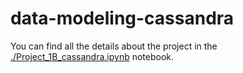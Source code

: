 # data-modeling-cassandra
You can find all the details about the project in the [./Project_1B_cassandra.ipynb](./Project_1B_cassandra.ipynb) notebook.
